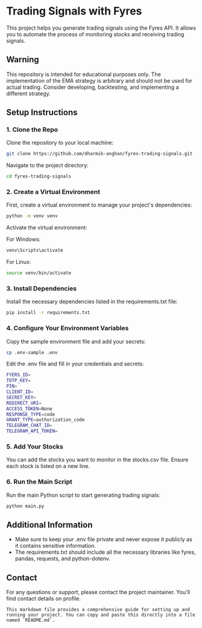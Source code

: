 # Trading Signals with Fyres

This project helps you generate trading signals using the Fyres API. It allows you to automate the process of monitoring stocks and receiving trading signals.

## Warning

This repository is intended for educational purposes only. The implementation of the EMA strategy is arbitrary and should not be used for actual trading. Consider developing, backtesting, and implementing a different strategy.


## Setup Instructions

### 1. Clone the Repo

Clone the repository to your local machine:
```bash
git clone https://github.com/dharmik-anghan/fyres-trading-signals.git
```
Navigate to the project directory:
```bash
cd fyres-trading-signals
```

### 2. Create a Virtual Environment

First, create a virtual environment to manage your project's dependencies:

```bash
python -m venv venv
```

Activate the virtual environment:

For Windows:
```bash
venv\Scripts\activate
```

For Linux:
```bash
source venv/bin/activate
```

### 3. Install Dependencies

Install the necessary dependencies listed in the requirements.txt file:

```bash
pip install -r requirements.txt
```

### 4. Configure Your Environment Variables
Copy the sample environment file and add your secrets:
```bash
cp .env-sample .env
```
Edit the .env file and fill in your credentials and secrets:
```bash
FYERS_ID=
TOTP_KEY=
PIN=
CLIENT_ID=
SECRET_KEY=
REDIRECT_URI=
ACCESS_TOKEN=None
RESPONSE_TYPE=code
GRANT_TYPE=authorization_code
TELEGRAM_CHAT_ID=
TELEGRAM_API_TOKEN=
```

### 5. Add Your Stocks
You can add the stocks you want to monitor in the stocks.csv file. Ensure each stock is listed on a new line.

### 6. Run the Main Script
Run the main Python script to start generating trading signals:
```bash
python main.py
```

## Additional Information
- Make sure to keep your .env file private and never expose it publicly as it contains sensitive information.
- The requirements.txt should include all the necessary libraries like fyres, pandas, requests, and python-dotenv.

## Contact
For any questions or support, please contact the project maintainer. You'll find contact details on profile.
``` 
This markdown file provides a comprehensive guide for setting up and running your project. You can copy and paste this directly into a file named `README.md`.
```